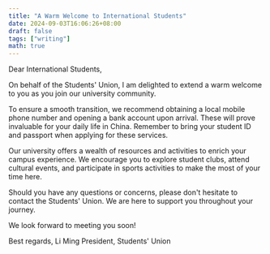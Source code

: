 ```yaml
---
title: "A Warm Welcome to International Students"
date: 2024-09-03T16:06:26+08:00
draft: false
tags: ["writing"]
math: true
---
```


Dear International Students,

On behalf of the Students' Union, I am delighted to extend a warm welcome to you as you join our university community.

To ensure a smooth transition, we recommend obtaining a local mobile phone number and opening a bank account upon arrival. These will prove invaluable for your daily life in China. Remember to bring your student ID and passport when applying for these services.

Our university offers a wealth of resources and activities to enrich your campus experience. We encourage you to explore student clubs, attend cultural events, and participate in sports activities to make the most of your time here.

Should you have any questions or concerns, please don't hesitate to contact the Students' Union. We are here to support you throughout your journey.

We look forward to meeting you soon!

Best regards,
Li Ming
President, Students' Union

